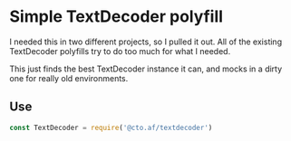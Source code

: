 # Simple TextDecoder polyfill

I needed this in two different projects, so I pulled it out.  All of the existing TextDecoder polyfills try to do too much for what I needed.

This just finds the best TextDecoder instance it can, and mocks in a dirty one for really old environments.

## Use

```js
const TextDecoder = require('@cto.af/textdecoder')
```
